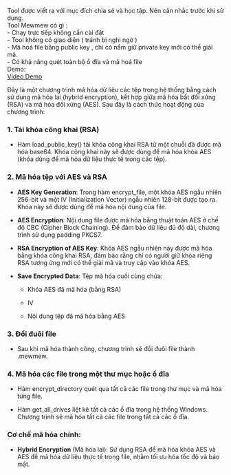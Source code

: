 Tool được viết ra với mục đích chia sẻ và học tập. Nên cân nhắc trước khi sử dụng.  
Tool Mewmew có gì :  
    - Chạy trực tiếp không cần cài đặt  
    - Tool không có giao diện ( tránh bị nghi ngờ )  
    - Mã hoá file bằng public key , chỉ có nắm giữ private key mới có thể giải mã.  
    - Có khả năng quét toàn bộ ổ đĩa và mã hoá file  
Demo:  
[Video Demo](Images/demo_videos.mp4)  

Đây là một chương trình mã hóa dữ liệu các tệp trong hệ thống bằng cách sử dụng mã hóa lai (hybrid encryption), kết hợp giữa mã hóa bất đối xứng (RSA) và mã hóa đối xứng (AES). Sau đây là cách thức hoạt động của chương trình:

### 1\. Tải khóa công khai (RSA)

*   Hàm load\_public\_key() tải khóa công khai RSA từ một chuỗi đã được mã hóa base64. Khóa công khai này sẽ được dùng để mã hóa khóa AES (khóa dùng để mã hóa dữ liệu thực tế trong các tệp).
    

### 2\. Mã hóa tệp với AES và RSA

*   **AES Key Generation**: Trong hàm encrypt\_file, một khóa AES ngẫu nhiên 256-bit và một IV (Initialization Vector) ngẫu nhiên 128-bit được tạo ra. Khóa này sẽ được dùng để mã hóa nội dung của file.
    
*   **AES Encryption**: Nội dung file được mã hóa bằng thuật toán AES ở chế độ CBC (Cipher Block Chaining). Để đảm bảo dữ liệu đủ độ dài, chương trình sử dụng padding PKCS7.
    
*   **RSA Encryption of AES Key**: Khóa AES ngẫu nhiên này được mã hóa bằng khóa công khai RSA, đảm bảo rằng chỉ có người giữ khóa riêng RSA tương ứng mới có thể giải mã và truy cập vào khóa AES.
    
*   **Save Encrypted Data**: Tệp mã hóa cuối cùng chứa:
    
    *   Khóa AES đã mã hóa (bằng RSA)
        
    *   IV
        
    *   Nội dung tệp đã mã hóa bằng AES
        

### 3\. Đổi đuôi file

*   Sau khi mã hóa thành công, chương trình sẽ đổi đuôi file thành .mewmew.
    

### 4\. Mã hóa các file trong một thư mục hoặc ổ đĩa

*   Hàm encrypt\_directory quét qua tất cả các file trong thư mục và mã hóa từng file.
    
*   Hàm get\_all\_drives liệt kê tất cả các ổ đĩa trong hệ thống Windows. Chương trình sẽ mã hóa tất cả các file trong tất cả các ổ đĩa.
    

### Cơ chế mã hóa chính:

*   **Hybrid Encryption** (Mã hóa lai): Sử dụng RSA để mã hóa khóa AES và AES để mã hóa dữ liệu thực tế trong file, nhằm tối ưu hóa tốc độ và bảo mật.
